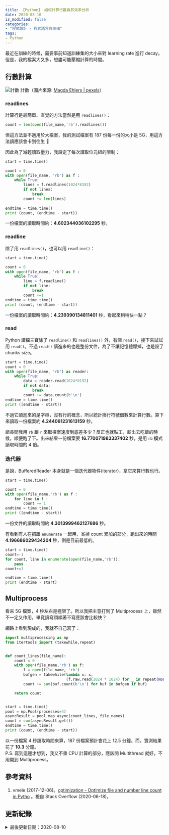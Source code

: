 ```yaml
---
title: 【Python】 如何計算行數與其效率分析
date: 2020-08-10
is_modified: false
categories:
- "程式設計 › 程式語言與架構"
tags:
- Python
--- 
```


最近在訓練的時候，需要事前知道訓練集的大小來對 learning rate 進行 decay。但是，我的檔案大又多，想盡可能壓縮計算的時間。

<!--more-->


## 行數計算
<p class="illustration">
    <img src="https://images.pexels.com/photos/1329296/pexels-photo-1329296.jpeg?auto=compress&cs=tinysrgb&h=750&w=1260" alt="計數">
    計數（圖片來源: <a href="https://www.pexels.com/zh-tw/@magda-ehlers-pexels">Magda Ehlers | pexels</a>）
</p>


### readlines
計算行是最簡單、直覺的方法當然是用 `readlines()`：

```python
count = len(open(file_name,'rb').readlines())
```

但這方法並不適用於大檔案，我的測試檔案有 187 份每一份的大小是 5G，用這方法讀應該會卡到往生 :ghost: 
<br>

因此為了減輕讀取壓力，我設定了每次讀取位元組的限制：

```python
start = time.time()

count = 0
with open(file_name, 'rb') as f :
    while True:
        lines = f.readlines(1024*8192)
        if not lines:
            break
        count += len(lines)
        
endtime = time.time()
print (count, (endtime - start))
```
一份檔案的讀取時間約：**4.602344036102295** 秒。


### readline
除了用 `readlines()`，也可以用 `readline()`：
```python
start = time.time()

count = 0
with open(file_name, 'rb') as f :
    while True:
        line = f.readline()
        if not line:
            break
        count +=1
endtime = time.time()
print (count, (endtime - start))
```
一份檔案的讀取時間約：**4.239390134811401** 秒，看起來稍稍快一點？


### read 
Python 讀檔三寶除了 `readline()` 和 `readlines()` 外，有個 `read()`，接下來試試用 `read()`。不過 `read()` 讀進來的也是整份文件，為了不讓記憶體爆掉，也是設了 chunks size。

```python
start = time.time()
count = 0
with open(file_name, "rb") as reader:
    while True:
        data = reader.read(1024*8192)
        if not data:
            break
        count += data.count(b'\n')
endtime = time.time()
print ((endtime - start))
```

不過它讀進來的是字串，沒有行的概念，所以統計換行符號個數來計算行數。算下來讀取一份檔案約 **4.244061231613159** 秒。
<br>

組長問我用 `rb` 跟 `r` 來取檔案速度到底差多少？反正也就點工，趁出去吃飯的時候，順便跑了下。出來結果一份檔案要  **16.770071983337402** 秒，是用 `rb` 模式讀取時間的 4 倍。
 

### 迭代器
是說，BufferedReader 本身就是一個迭代器物件(iterator)，拿它來算行數也行。

```python
start = time.time()

count = 0
with open(file_name,'rb') as f :
    for line in f :
        count += 1
endtime = time.time()
print ((endtime - start))
```
一份文件的讀取時間約 **4.3013999462127686** 秒。
<br>

有看到有人在把跟 `enumerate` 一起用，省掉 count 累加的部分，跑出來的時間 **4.196686029434204** 秒，倒是目前最低的。


```python
start = time.time()
count=-1
for count, line in enumerate(open(file_name,'rb')):
    pass
count+=1

endtime = time.time()
print (endtime - start)
```



## Multiprocess
看來 5G 檔案，4 秒左右是極限了。所以我把主意打到了 Multiprocess 上，雖然不一定又作用，畢竟讀寫頭順著不寫應該會比較快？

網路上看到現成的，我就不自己寫了：

```python
import multiprocessing as mp
from itertools import (takewhile,repeat)


def count_lines(file_name):
    count = 0    
    with open(file_name,'rb') as f:
        f = open(file_name, 'rb')
        bufgen = takewhile(lambda x: x,
                           (f.raw.read(1024 * 1024) for _ in repeat(None)))
        count += sum(buf.count(b'\n') for buf in bufgen if buf)

    return count


start = time.time()
pool = mp.Pool(processes=4)
asyncResult = pool.map_async(count_lines, file_names)
count = sum(asyncResult.get())    
endtime = time.time()
print (count, (endtime - start))
```

以一份檔案 4 秒讀取時間來算，187 份檔案預計會花上 12.5 分鐘。而，實測結果花了 **10.3** 分鐘。  
P.S. 寫到這邊才想到，我又不重 CPU 計算的部分，應該開 Multithread 就好，不用開到 Multiprocess。



## 參考資料 
1. vmele (2017-12-06)。[optimization - Optimize file and number line count in Pytho](https://stackoverflow.com/questions/47637617/optimize-file-and-number-line-count-in-python) 。檢自 Stack Overflow (2020-06-18)。



## 更新紀錄
<details class="update_stamp">
  <summary>最後更新日期：2020-08-10</summary>
  <ul>
    <li>2020-08-10 發布</li>
    <li>2020-06-18 完稿</li>
  </ul>
</details>


